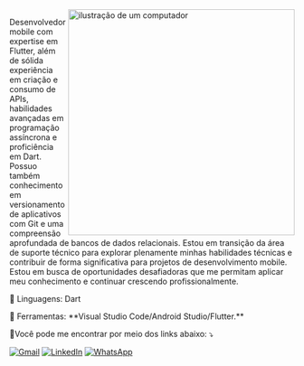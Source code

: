<img src="https://raw.githubusercontent.com/MicaelliMedeiros/micaellimedeiros/master/image/computer-illustration.png" alt="ilustração de um computador" min-width="400px" max-width="400px" width="400px" align="right">

<p align="left"> 
  Desenvolvedor mobile com expertise em Flutter, além de sólida experiência em criação e consumo de APIs, habilidades avançadas em programação assíncrona e proficiência em Dart. Possuo também conhecimento em versionamento de aplicativos com Git e uma compreensão aprofundada de bancos de dados relacionais. Estou em transição da área de suporte técnico para explorar plenamente minhas habilidades técnicas e contribuir de forma significativa para projetos de desenvolvimento mobile. Estou em busca de oportunidades desafiadoras que me permitam aplicar meu conhecimento e continuar crescendo profissionalmente.
</p>

<p align="left">
  🦄 Linguagens: Dart
</p>

<p align="left">
  💼 Ferramentas: **Visual Studio Code/Android Studio/Flutter.**
</p>

<p align="left">
  💌Você pode me encontrar por meio dos links abaixo: ⤵️
</p>

<p align="left">
  <a href="#" title="Gmail">
  <img src="https://img.shields.io/badge/-Gmail-FF0000?style=flat-square&labelColor=FF0000&logo=gmail&logoColor=white&link=LINK-DO-SEU-GMAIL" alt="Gmail"/></a>
  <a href="#" title="LinkedIn">
  <img src="https://img.shields.io/badge/-Linkedin-0e76a8?style=flat-square&logo=Linkedin&logoColor=white&link=[LINK-DO-SEU-LINKEDIN](https://www.linkedin.com/in/vitorsdev/)" alt="LinkedIn"/></a>
  <a href="#" title="WhatsApp">
    <img src="https://img.shields.io/badge/-WhatsApp-25d366?style=flat-square&labelColor=25d366&logo=whatsapp&logoColor=white&link=[API-DO-SEU-WHATSAPP](https://wa.me/qr/REZKENFLCLD5A1)" alt="WhatsApp"/></a>
</p>
